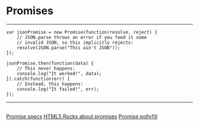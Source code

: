 # Promises

---

```
var jsonPromise = new Promise(function(resolve, reject) {
    // JSON.parse throws an error if you feed it some
    // invalid JSON, so this implicitly rejects:
    resolve(JSON.parse("This ain't JSON"));
});

jsonPromise.then(function(data) {
    // This never happens:
    console.log("It worked!", data);
}).catch(function(err) {
    // Instead, this happens:
    console.log("It failed!", err);
});
```

---

##

[Promise specs](https://github.com/domenic/promises-unwrapping)
[HTML5 Rocks about promises](http://www.html5rocks.com/en/tutorials/es6/promises/)
[Promise pollyfill](https://github.com/jakearchibald/ES6-Promises)
